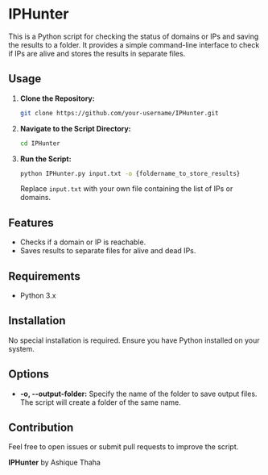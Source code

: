
# IPHunter

This is  a Python script for checking the status of domains or IPs and saving the results to a folder. It provides a simple command-line interface to check if IPs are alive and stores the results in separate files.


## Usage

1. **Clone the Repository:**

   ```bash
   git clone https://github.com/your-username/IPHunter.git
   ```

2. **Navigate to the Script Directory:**

   ```bash
   cd IPHunter
   ```

3. **Run the Script:**

   ```bash
   python IPHunter.py input.txt -o {foldername_to_store_results}
   ```

   Replace `input.txt` with your own file containing the list of IPs or domains.

## Features

- Checks if a domain or IP is reachable.
- Saves results to separate files for alive and dead IPs.


## Requirements

- Python 3.x

## Installation

No special installation is required. Ensure you have Python installed on your system.

## Options

- **-o, --output-folder:** Specify the name of the folder to save output files. The script will create a  folder of the same name.

## Contribution

Feel free to open issues or submit pull requests to improve the script.



**IPHunter** by Ashique Thaha

```

